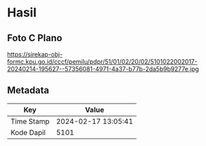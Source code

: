 # Hasil

## Foto C Plano

https://sirekap-obj-formc.kpu.go.id/cccf/pemilu/pdpr/51/01/02/20/02/5101022002017-20240214-195627--57356081-4971-4a37-b77b-2da5b9b9277e.jpg


## Metadata

| Key        | Value               |
| ---------- | ------------------- |
| Time Stamp | 2024-02-17 13:05:41 |
| Kode Dapil | 5101                |



